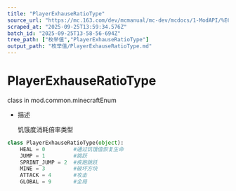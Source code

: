```yaml
---
title: "PlayerExhauseRatioType"
source_url: "https://mc.163.com/dev/mcmanual/mc-dev/mcdocs/1-ModAPI/%E6%9E%9A%E4%B8%BE%E5%80%BC/PlayerExhauseRatioType.html"
scraped_at: "2025-09-25T13:59:34.576Z"
batch_id: "2025-09-25T13-58-56-694Z"
tree_path: ["枚举值","PlayerExhauseRatioType"]
output_path: "枚举值/PlayerExhauseRatioType.md"
---
```


#  PlayerExhauseRatioType

class in mod.common.minecraftEnum

*   描述
    
    饥饿度消耗倍率类型
    

```python
class PlayerExhauseRatioType(object):
	HEAL = 0         #通过饥饿值恢复生命
	JUMP = 1         #跳跃
	SPRINT_JUMP = 2  #疾跑跳跃
	MINE = 3         #破坏方块
	ATTACK = 4       #攻击
	GLOBAL = 9       #全局


```